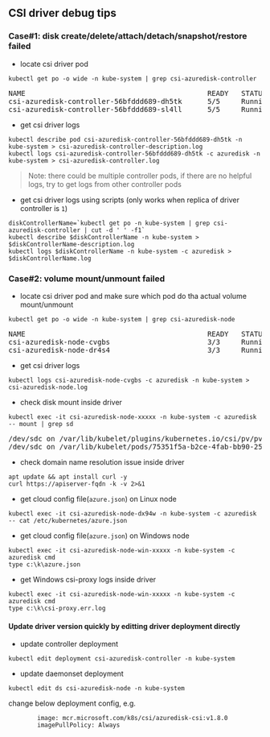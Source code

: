 ## CSI driver debug tips
### Case#1: disk create/delete/attach/detach/snapshot/restore failed
 - locate csi driver pod
```console
kubectl get po -o wide -n kube-system | grep csi-azuredisk-controller
```
<pre>
NAME                                           READY   STATUS    RESTARTS   AGE     IP             NODE
csi-azuredisk-controller-56bfddd689-dh5tk      5/5     Running   0          35s     10.240.0.19    k8s-agentpool-22533604-0
csi-azuredisk-controller-56bfddd689-sl4ll      5/5     Running   0          35s     10.240.0.23    k8s-agentpool-22533604-1
</pre>

 - get csi driver logs
```console
kubectl describe pod csi-azuredisk-controller-56bfddd689-dh5tk -n kube-system > csi-azuredisk-controller-description.log
kubectl logs csi-azuredisk-controller-56bfddd689-dh5tk -c azuredisk -n kube-system > csi-azuredisk-controller.log
```
> Note: there could be multiple controller pods, if there are no helpful logs, try to get logs from other controller pods

 - get csi driver logs using scripts (only works when replica of driver controller is `1`)
```console
diskControllerName=`kubectl get po -n kube-system | grep csi-azuredisk-controller | cut -d ' ' -f1`
kubectl describe $diskControllerName -n kube-system > $diskControllerName-description.log
kubectl logs $diskControllerName -n kube-system -c azuredisk > $diskControllerName.log
```

### Case#2: volume mount/unmount failed
 - locate csi driver pod and make sure which pod do tha actual volume mount/unmount
```console
kubectl get po -o wide -n kube-system | grep csi-azuredisk-node
```
<pre>
NAME                                           READY   STATUS    RESTARTS   AGE     IP             NODE
csi-azuredisk-node-cvgbs                       3/3     Running   0          7m4s    10.240.0.35    k8s-agentpool-22533604-1
csi-azuredisk-node-dr4s4                       3/3     Running   0          7m4s    10.240.0.4     k8s-agentpool-22533604-0
</pre>

 - get csi driver logs
```console
kubectl logs csi-azuredisk-node-cvgbs -c azuredisk -n kube-system > csi-azuredisk-node.log
```

 - check disk mount inside driver
```console
kubectl exec -it csi-azuredisk-node-xxxxx -n kube-system -c azuredisk -- mount | grep sd
```
<pre>
/dev/sdc on /var/lib/kubelet/plugins/kubernetes.io/csi/pv/pvc-e4c14592-2a79-423e-846f-4b25fe393d6c/globalmount type ext4 (rw,relatime)
/dev/sdc on /var/lib/kubelet/pods/75351f5a-b2ce-4fab-bb90-250aaa010298/volumes/kubernetes.io~csi/pvc-e4c14592-2a79-423e-846f-4b25fe393d6c/mount type ext4 (rw,relatime)
</pre>

 - check domain name resolution issue inside driver
```console
apt update && apt install curl -y
curl https://apiserver-fqdn -k -v 2>&1
```

 - get cloud config file(`azure.json`) on Linux node
```console
kubectl exec -it csi-azuredisk-node-dx94w -n kube-system -c azuredisk -- cat /etc/kubernetes/azure.json
```

 - get cloud config file(`azure.json`) on Windows node
```console
kubectl exec -it csi-azuredisk-node-win-xxxxx -n kube-system -c azuredisk cmd
type c:\k\azure.json
```

 - get Windows csi-proxy logs inside driver
```console
kubectl exec -it csi-azuredisk-node-win-xxxxx -n kube-system -c azuredisk cmd
type c:\k\csi-proxy.err.log
```

#### Update driver version quickly by editting driver deployment directly
 - update controller deployment
```console
kubectl edit deployment csi-azuredisk-controller -n kube-system
```
 - update daemonset deployment
```console
kubectl edit ds csi-azuredisk-node -n kube-system
```
change below deployment config, e.g.
```console
        image: mcr.microsoft.com/k8s/csi/azuredisk-csi:v1.8.0
        imagePullPolicy: Always
```
